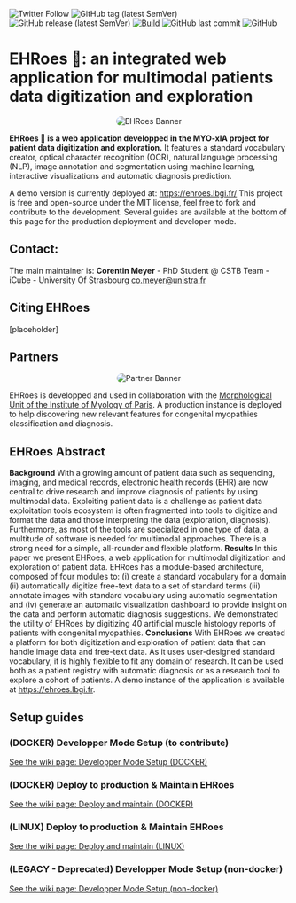 ![Twitter Follow](https://img.shields.io/twitter/follow/corentinm_py?style=social) ![GitHub tag (latest SemVer)](https://img.shields.io/github/v/tag/lambda-science/ehroes) ![GitHub release (latest SemVer)](https://img.shields.io/github/v/release/lambda-science/EHRoes) [![Build](https://github.com/lambda-science/EHRoes/actions/workflows/docker-build-push.yml/badge.svg)](https://github.com/lambda-science/EHRoes/actions/workflows/docker-build-push.yml) ![GitHub last commit](https://img.shields.io/github/last-commit/lambda-science/ehroes) ![GitHub](https://img.shields.io/github/license/lambda-science/ehroes)

# EHRoes 🦸: an integrated web application for multimodal patients data digitization and exploration
<p align="center">
  <img src="https://i.imgur.com/M18Rnrv.png" alt="EHRoes Banner" style="border-radius: 25px;" />
</p>

**EHRoes 🦸 is a web application developped in the MYO-xIA project for patient data digitization and exploration.**
It features a standard vocabulary creator, optical character recognition (OCR), natural language processing (NLP), image annotation and segmentation using machine learning, interactive visualizations and automatic diagnosis prediction.

A demo version is currently deployed at: https://ehroes.lbgi.fr/
This project is free and open-source under the MIT license, feel free to fork and contribute to the development. Several guides are available at the bottom of this page for the production deployment and developer mode.

## Contact:

The main maintainer is:
**Corentin Meyer** - PhD Student @ CSTB Team - iCube - University Of Strasbourg <co.meyer@unistra.fr>

## Citing EHRoes

[placeholder]

## Partners
<p align="center">
  <img src="https://i.imgur.com/csEXDnW.png" alt="Partner Banner" style="border-radius: 25px;" />
</p>

EHRoes is developped and used in collaboration with the [Morphological Unit of the Institute of Myology of Paris](https://www.institut-myologie.org/en/recherche-2/neuromuscular-exploration-and-evaluation-centre/laboratoire-dhistopathologie-dr-norma-b-romero/). A production instance is deployed to help discovering new relevant features for congenital myopathies classification and diagnosis.

## EHRoes Abstract

**Background**
With a growing amount of patient data such as sequencing, imaging, and medical records, electronic health records (EHR) are now central to drive research and improve diagnosis of patients by using multimodal data. Exploiting patient data is a challenge as patient data exploitation tools ecosystem is often fragmented into tools to digitize and format the data and those interpreting the data (exploration, diagnosis). Furthermore, as most of the tools are specialized in one type of data, a multitude of software is needed for multimodal approaches. There is a strong need for a simple, all-rounder and flexible platform.
**Results**
In this paper we present EHRoes, a web application for multimodal digitization and exploration of patient data. EHRoes has a module-based architecture, composed of four modules to: (i) create a standard vocabulary for a domain (ii) automatically digitize free-text data to a set of standard terms (iii) annotate images with standard vocabulary using automatic segmentation and (iv) generate an automatic visualization dashboard to provide insight on the data and perform automatic diagnosis suggestions. We demonstrated the utility of EHRoes by digitizing 40 artificial muscle histology reports of patients with congenital myopathies.
**Conclusions**
With EHRoes we created a platform for both digitization and exploration of patient data that can handle image data and free-text data. As it uses user-designed standard vocabulary, it is highly flexible to fit any domain of research. It can be used both as a patient registry with automatic diagnosis or as a research tool to explore a cohort of patients.
A demo instance of the application is available at https://ehroes.lbgi.fr.

## Setup guides

### (DOCKER) Developper Mode Setup (to contribute)

[See the wiki page: Developper Mode Setup (DOCKER)](<https://github.com/lambda-science/EHRoes/wiki/(DOCKER)-Developper-Mode-Setup-(to-contribute)>)

### (DOCKER) Deploy to production & Maintain EHRoes

[See the wiki page: Deploy and maintain (DOCKER)](<https://github.com/lambda-science/EHRoes/wiki/(DOCKER)-Deploy-&-Maintain-EHRoes>)

### (LINUX) Deploy to production & Maintain EHRoes

[See the wiki page: Deploy and maintain (LINUX)](<https://github.com/lambda-science/EHRoes/wiki/(LINUX)-Deploy-&-Maintain-EHRoes>)

### (LEGACY - Deprecated) Developper Mode Setup (non-docker)

[See the wiki page: Developper Mode Setup (non-docker)](<https://github.com/lambda-science/EHRoes/wiki/(LEGACY---Deprecated)-Developper-Mode-Setup-(non-docker)>)
